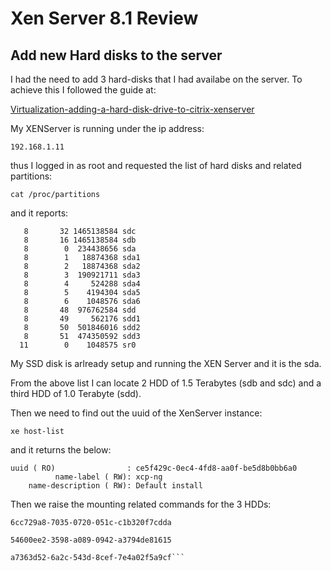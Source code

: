 # Xen Server 8.1 Review

## Add new Hard disks to the server

I had the need to add 3 hard-disks that I had availabe on the server. To achieve this I followed the guide at:

[Virtualization-adding-a-hard-disk-drive-to-citrix-xenserver](https://cloud.ibm.com/docs/infrastructure/virtualization?topic=Virtualization-adding-a-hard-disk-drive-to-citrix-xenserver)

My XENServer is running under the ip address:

```192.168.1.11```

thus I logged in as root and requested the list of hard disks and related partitions:

```cat /proc/partitions```

and it reports:

```
   8       32 1465138584 sdc
   8       16 1465138584 sdb
   8        0  234438656 sda
   8        1   18874368 sda1
   8        2   18874368 sda2
   8        3  190921711 sda3
   8        4     524288 sda4
   8        5    4194304 sda5
   8        6    1048576 sda6
   8       48  976762584 sdd
   8       49     562176 sdd1
   8       50  501846016 sdd2
   8       51  474350592 sdd3
  11        0    1048575 sr0
```
My SSD disk is arlready setup and running the XEN Server and it is the sda.

From the above list I can locate 2 HDD of 1.5 Terabytes (sdb and sdc) and a third HDD of 1.0 Terabyte (sdd).

Then we need to find out the uuid of the XenServer instance:

```xe host-list```

and it returns the below:

```
uuid ( RO)                : ce5f429c-0ec4-4fd8-aa0f-be5d8b0bb6a0
          name-label ( RW): xcp-ng
    name-description ( RW): Default install
```

Then we raise the mounting related commands for the 3 HDDs:

```xe sr-create content-type=user device-config:device=/dev/sdb host-uuid=ce5f429c-0ec4-4fd8-aa0f-be5d8b0bb6a0 name-label=”hd-sas-1-15t” shared=false type=lvm
6cc729a8-7035-0720-051c-c1b320f7cdda
```

```xe sr-create content-type=user device-config:device=/dev/sdc host-uuid=ce5f429c-0ec4-4fd8-aa0f-be5d8b0bb6a0 name-label=”hd-sas-1-15t” shared=false type=lvm
54600ee2-3598-a089-0942-a3794de81615
```

```xe sr-create content-type=user device-config:device=/dev/sdd host-uuid=ce5f429c-0ec4-4fd8-aa0f-be5d8b0bb6a0 name-label=”hd-sas-1-15t” shared=false type=lvm
a7363d52-6a2c-543d-8cef-7e4a02f5a9cf```

